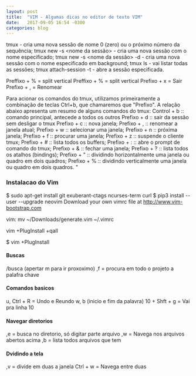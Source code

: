```yaml
---
layout: post
title:  "VIM - Algumas dicas no editor de texto VIM"
date:   2017-09-05 16:54 -0300
categories: blog
---
```


tmux - cria uma nova sessão de nome 0 (zero) ou o próximo número da sequência;
tmux new -s <nome da sessão> - cria uma nova sessão com o nome especificado;
tmux new -s <nome da sessão> -d - cria uma nova sessão com o nome especificado em background;
tmux ls - vai listar todas as sessões;
tmux attach-session -t <session name> - abre a sessão especificada.

Preffixo + % = split vertical
Preffixo + % = split vertical
Prefixo + x = Sair
Prefixo + , = Renomear


Para acionar os comandos do tmux, utilizamos primeiramente a combinação de teclas Ctrl+b, que chamaremos que "Prefixo". A relação abaixo apresenta um resumo de alguns comandos do tmux:
Control + b :: comando principal, antecede a todos os outros
Prefixo + d :: sair da sessão sem desligar o tmux
Prefixo + c :: nova janela;
Prefixo + , :: renomear a janela atual;
Prefixo + w :: selecionar uma janela;
Prefixo + n :: próxima janela;
Prefixo + f :: procurar uma janela;
Prefixo + z :: suspende o cliente tmux;
Prefixo + # :: lista todos os buffers;
Prefixo + : :: abre o prompt de comando do tmux;
Prefixo + & :: fechar uma janela;
Prefixo + ? :: lista todos os atalhos (bindings);
Prefixo + " :: dividindo horizontalmente uma janela ou quadro em dois quadros;
Prefixo + % :: dividindo verticalmente uma janela ou quadro em dois quadros.
"




### Instalacao do Vim
$ sudo apt-get install git exuberant-ctags ncurses-term curl
$ pip3 install --user --upgrade neovim
Download your own vimrc file at http://www.vim-bootstrap.com

vim: mv ~/Downloads/generate.vim ~/.vimrc

vim +PlugInstall +qall

$ vim +PlugInstall

#### Buscas
/busca (apertar m para ir proxoximo)
,f = procura em todo o projeto a palafra chave

#### Comandos basicos
u, Ctrl + R = Undo e Reundo
w, b (inicio e fim da palavra)
10 + Shft + g = Vai pra linha 10

#### Navegar diretorios
,e = busca no diretorio, só digitar parte arquivo
,w = Navega nos arquivos abertos acima
,b = lista todos arquivos que tem

#### Dvidindo a tela
,v = divide em duas a janela
Ctrl + w = Navega entre duas




